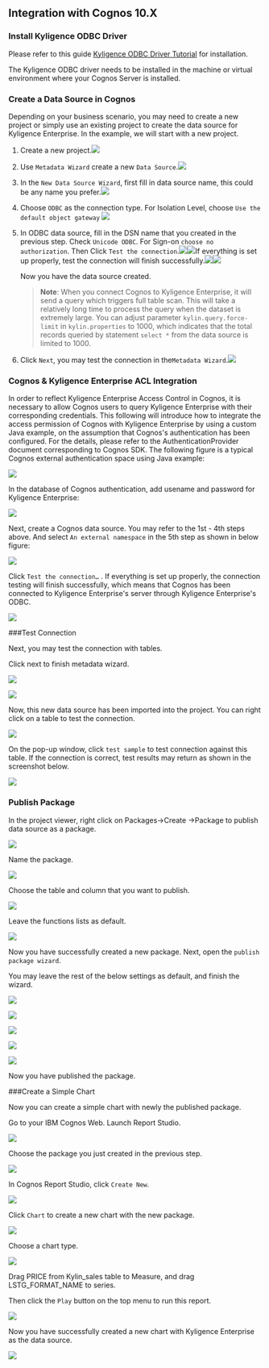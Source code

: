 ## Integration with Cognos 10.X

### Install Kyligence ODBC Driver

Please refer to this guide [Kyligence ODBC Driver Tutorial](../driver/kyligence_odbc.en.md) for installation.

The Kyligence ODBC driver needs to be installed in the machine or virtual environment where your Cognos Server is installed.

### Create a Data Source in Cognos

Depending on your business scenario, you may need to create a new project or simply use an existing project to create the data source for Kyligence Enterprise. In the example, we will start with a new project. 

1. Create a new project.![](images/cognos/1.png)

2. Use `Metadata Wizard` create a new `Data Source`.![](images/cognos/2.png)

3. In the `New Data Source Wizard`, first fill in data source name, this could be any name you prefer.![](images/cognos/3.png)

4. Choose `ODBC` as the connection type. For Isolation Level, choose `Use the default object gateway` ![](images/cognos/4.png)

5. In ODBC data source, fill in the DSN name that you created in the previous step. Check `Unicode ODBC`. For Sign-on `choose no authorization`. Then Click `Test the connection`.![](images/cognos/5.png)![](images/cognos/6.png)If everything is set up properly, test the connection will finish successfully.![](images/cognos/7.png)![](images/cognos/8.png)

   Now you have the data source created.

   > **Note**: When you connect Cognos to Kyligence Enterprise, it will send a query which triggers full table scan. This will take a relatively long time to process the query when the dataset is extremely large. You can adjust parameter `kylin.query.force-limit` in `kylin.properties` to 1000, which indicates that the total records queried by statement `select *` from the data source is limited to 1000.

6. Click `Next`, you may test the connection in the`Metadata Wizard`.![](images/cognos/9.png)


### Cognos & Kyligence Enterprise ACL Integration

In order to reflect Kyligence Enterprise Access Control in Cognos, it is necessary to allow Cognos users to query Kyligence Enterprise with their corresponding credentials. This following will introduce how to integrate the access permission of Cognos with Kyligence Enterprise by using a custom Java example, on the assumption that Cognos's authentication has been configured. For the details, please refer to the AuthenticationProvider document corresponding to Cognos SDK. The following figure is a typical Cognos external authentication space using Java example:

![](images/cognos/33.png)

In the database of Cognos authentication, add usename and password for Kyligence Enterprise:

![](images/cognos/34.png)


Next, create a Cognos data source. You may refer to the 1st - 4th steps above. And select `An external namespace` in the 5th step as shown in below figure:

![](images/cognos/35.png)

Click `Test the connection…` . If everything is set up properly, the connection testing will finish successfully, which means that Cognos has been connected to Kyligence Enterprise's server through Kyligence Enterprise's ODBC. 

![](images/cognos/8.png)

###Test Connection

Next, you may test the connection with tables.

Click next to finish metadata wizard.

![](images/cognos/10.png)

![](images/cognos/11.png)

Now, this new data source has been imported into the project. You can right click on a table to test the connection.

![](images/cognos/12.png)

On the pop-up window, click `test sample` to test connection against this table. If the connection is correct, test results may return as shown in the screenshot below.

![](images/cognos/13.png)

### Publish Package

In the project viewer, right click on Packages->Create ->Package to publish data source as a package.

![](images/cognos/14.png)

Name the package.

![](images/cognos/15.png)

Choose the table and column that you want to publish.

![](images/cognos/16.png)

Leave the functions lists as default.

![](images/cognos/17.png)

Now you have successfully created a new package. Next, open the `publish package wizard`. 

You may leave the rest of the below settings as default, and finish the wizard.

![](images/cognos/18.png)

![](images/cognos/19.png)

![](images/cognos/20.png)

![](images/cognos/21.png)

![](images/cognos/22.png)

Now you have published the package.

###Create a Simple Chart

Now you can create a simple chart with newly the published package.

Go to your IBM Cognos Web. Launch Report Studio.

![](images/cognos/23.png)

Choose the package you just created in the previous step.

![](images/cognos/32.png)

In Cognos Report Studio, click `Create New`.

![](images/cognos/24.png)

Click `Chart` to create a new chart with the new package.

![](images/cognos/25.png)

Choose a chart type.

![](images/cognos/26.png)

Drag PRICE from Kylin_sales table to Measure, and drag LSTG_FORMAT_NAME to series. 

Then click the `Play` button on the top menu to run this report. 

![](images/cognos/27.png)

Now you have successfully created a new chart with Kyligence Enterprise as the data source.

![](images/cognos/28.png)

### 



